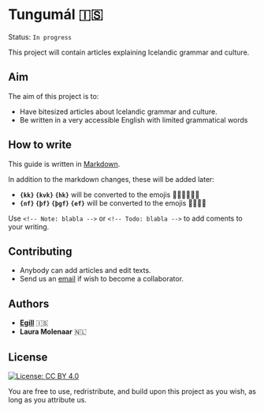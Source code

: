 # Tungumál 🇮🇸

Status: `In progress`

This project will contain articles explaining Icelandic grammar and culture.


## Aim

The aim of this project is to:

- Have bitesized articles about Icelandic grammar and culture.
- Be written in a very accessible English with limited grammatical words

## How to write

This guide is written in [Markdown](https://github.com/adam-p/markdown-here/wiki/Markdown-Cheatsheet).

In addition to the markdown changes, these will be added later:

- **`{kk}` `{kvk}` `{hk}`** will be converted to the emojis 👨🏻👩🏼👶🏼
- **`{nf}` `{þf}` `{þgf}` `{ef}`** will be converted to the emojis 🙂😥🎁🤑

Use `<!-- Note: blabla -->` or  `<!-- Todo: blabla -->` to add coments to your writing.

## Contributing

- Anybody can add articles and edit texts.
- Send us an [email](mailto:egill@ylhyra.is) if wish to become a collaborator.

## Authors

- [**Egill**](https://github.com/egilll/) 🇮🇸
- **Laura Molenaar** 🇳🇱

## License

[![License: CC BY 4.0](https://img.shields.io/badge/License-CC%20BY%204.0-lightgrey.svg)](https://creativecommons.org/licenses/by/4.0/)

You are free to use, redristribute, and build upon this project as you wish, as long as you attribute us.
